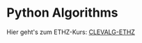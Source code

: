 # Python Algorithms

Hier geht's zum ETHZ-Kurs: <a href="http://www.ita.inf.ethz.ch/clevalg/">CLEVALG-ETHZ</a>
